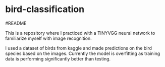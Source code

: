 # bird-classification

#README

This is a repository where I practiced with a TINYVGG neural network to familiarize myself with image recognition. 

I used a dataset of birds from kaggle and made predictions on the bird species based on the images. Currently the model is overfitting as training data is performing significantly better than testing.
